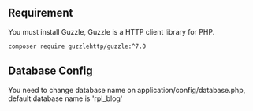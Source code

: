 ## Requirement

You must install Guzzle, Guzzle is a HTTP client library for PHP.

```bash
composer require guzzlehttp/guzzle:^7.0
```

## Database Config

You need to change database name on application/config/database.php, default database name is 'rpl_blog'
